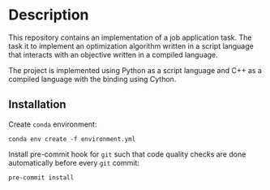 # Description

This repository contains an implementation of a job application task.
The task it to implement an optimization algorithm written in a script language
that interacts with an objective written in a compiled language.

The project is implemented using Python as a script language and C++
as a compiled language with the binding using Cython.

## Installation

Create `conda` environment:

    conda env create -f environment.yml

Install pre-commit hook for `git` such that code quality checks are done
automatically before every `git` commit:

    pre-commit install

